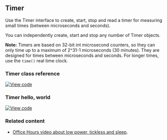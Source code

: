 ## Timer

Use the Timer interface to create, start, stop and read a timer for measuring small times (between microseconds and seconds).

You can independently create, start and stop any number of Timer objects.

<span class="notes">**Note:** Timers are based on 32-bit int microsecond counters, so they can only time up to a maximum of 2^31-1 microseconds (30 minutes). They are designed for times between microseconds and seconds. For longer times, use the `time()` real time clock. </span>

### Timer class reference

[![View code](https://www.mbed.com/embed/?type=library)](https://os-doc-builder.test.mbed.com/docs/development/mbed-os-api-doxy/_timer_8h_source.html)

### Timer hello, world

[![View code](https://www.mbed.com/embed/?url=https://os.mbed.com/teams/mbed_example/code/Timer_HelloWorld/)](https://os.mbed.com/teams/mbed_example/code/Timer_HelloWorld/file/0d21eea06da7/main.cpp)

### Related content

- [Office Hours video about low power, tickless and sleep](https://youtu.be/OFfOlBaegdg?t=669).
